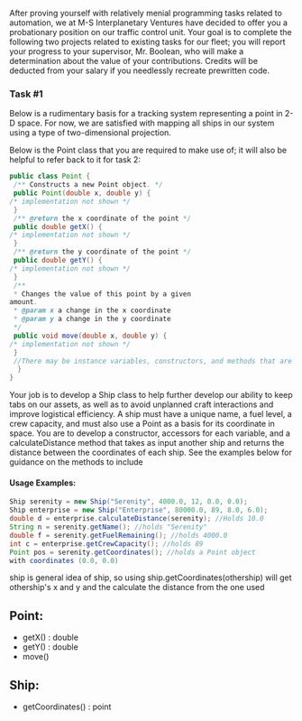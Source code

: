 After	proving	yourself	with	relatively	menial	programming	tasks	related	to	automation,	we	at M-S	Interplanetary	Ventures	have	decided	to	offer	you	a probationary	position	on	our	traffic control unit.	 Your	goal	is	to	complete	the	following	two projects	related	to	existing	tasks	for our	fleet; you	will	report	your	progress	to	your	supervisor,	Mr.	Boolean,	who	will	make	a determination	about	the	value	of	your	contributions. Credits will	be	deducted	from	your	salary
if	you	needlessly	recreate	prewritten	code.

### Task	#1
Below	is	a	rudimentary	basis	for	a	tracking	system	representing	a	point	in	2-D	space. For	now, we	are	satisfied	with	mapping	all	ships	in	our	system	using	a	type	of	two-dimensional	projection.

Below	is	the	Point	class	that	you	are	required	to	make	use	of;	it	will also be	helpful	to	refer
back	to	it	for	task 2:



```java
public class Point {
 /** Constructs a new Point object. */
 public Point(double x, double y) {
/* implementation not shown */
 }
 /** @return the x coordinate of the point */
 public double getX() {
/* implementation not shown */
 }
 /** @return the y coordinate of the point */
 public double getY() {
/* implementation not shown */
 }
 /**
 * Changes the value of this point by a given
amount.
 * @param x a change in the x coordinate
 * @param y a change in the y coordinate
 */
 public void move(double x, double y) {
/* implementation not shown */
 }
 //There may be instance variables, constructors, and methods that are not shown.
  }
}
```

Your	job	is	to	develop	a	Ship	class	to	help	further	develop	our	ability	to	keep	tabs	on	our	assets,	as	well	as	to	avoid	unplanned	craft	interactions	and	improve	logistical	efficiency.	A	ship	must	have	a	unique	name,	a	fuel	level,	a	crew	capacity,	and	must	also	use	a	Point	as	a	basis	for	its	coordinate	in	space.		You	are	to	develop	a	constructor,	accessors	for	each	variable,	and	a	calculateDistance	method	that	takes	as	input	another	ship	and	returns	the	distance	between	the	coordinates	of	each	ship.		See	the	examples	below	for	guidance	on	the	methods	to	include


#### Usage Examples:
```java
Ship serenity = new Ship("Serenity", 4000.0, 12, 0.0, 0.0);
Ship enterprise = new Ship("Enterprise", 80000.0, 89, 8.0, 6.0);
double d = enterprise.calculateDistance(serenity); //Holds 10.0
String n = serenity.getName(); //holds "Serenity"
double f = serenity.getFuelRemaining(); //holds 4000.0
int c = enterprise.getCrewCapacity(); //holds 89
Point pos = serenity.getCoordinates(); //holds a Point object
with coordinates (0.0, 0.0)
```

ship is general idea of ship, so using ship.getCoordinates(othership) will get othership's x and y and the calculate the distance from the one used


## Point:
- getX() : double
- getY() : double
- move()

## Ship:
- getCoordinates() : point
